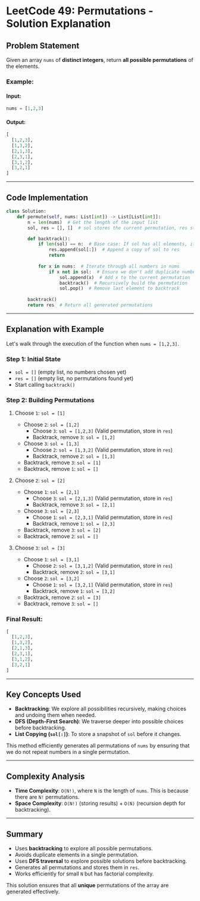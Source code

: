 # LeetCode 49: Permutations - Solution Explanation

## Problem Statement
Given an array `nums` of **distinct integers**, return **all possible permutations** of the elements.

### Example:
#### Input:
```python
nums = [1,2,3]
```
#### Output:
```python
[
  [1,2,3],
  [1,3,2],
  [2,1,3],
  [2,3,1],
  [3,1,2],
  [3,2,1]
]
```

---

## Code Implementation
```python
class Solution:
    def permute(self, nums: List[int]) -> List[List[int]]:
        n = len(nums)  # Get the length of the input list
        sol, res = [], []  # sol stores the current permutation, res stores all permutations

        def backtrack():
            if len(sol) == n:  # Base case: If sol has all elements, it's a valid permutation
                res.append(sol[:])  # Append a copy of sol to res
                return
                
            for x in nums:  # Iterate through all numbers in nums
                if x not in sol:  # Ensure we don't add duplicate numbers in the same permutation
                    sol.append(x)  # Add x to the current permutation
                    backtrack()  # Recursively build the permutation
                    sol.pop()  # Remove last element to backtrack
        
        backtrack()
        return res  # Return all generated permutations
```

---

## Explanation with Example
Let's walk through the execution of the function when `nums = [1,2,3]`.

### Step 1: Initial State
- `sol = []` (empty list, no numbers chosen yet)
- `res = []` (empty list, no permutations found yet)
- Start calling `backtrack()`

### Step 2: Building Permutations

1. Choose `1`: `sol = [1]`
   - Choose `2`: `sol = [1,2]`
     - Choose `3`: `sol = [1,2,3]` (Valid permutation, store in `res`)
     - Backtrack, remove `3`: `sol = [1,2]`
   - Choose `3`: `sol = [1,3]`
     - Choose `2`: `sol = [1,3,2]` (Valid permutation, store in `res`)
     - Backtrack, remove `2`: `sol = [1,3]`
   - Backtrack, remove `3`: `sol = [1]`
   - Backtrack, remove `1`: `sol = []`

2. Choose `2`: `sol = [2]`
   - Choose `1`: `sol = [2,1]`
     - Choose `3`: `sol = [2,1,3]` (Valid permutation, store in `res`)
     - Backtrack, remove `3`: `sol = [2,1]`
   - Choose `3`: `sol = [2,3]`
     - Choose `1`: `sol = [2,3,1]` (Valid permutation, store in `res`)
     - Backtrack, remove `1`: `sol = [2,3]`
   - Backtrack, remove `3`: `sol = [2]`
   - Backtrack, remove `2`: `sol = []`

3. Choose `3`: `sol = [3]`
   - Choose `1`: `sol = [3,1]`
     - Choose `2`: `sol = [3,1,2]` (Valid permutation, store in `res`)
     - Backtrack, remove `2`: `sol = [3,1]`
   - Choose `2`: `sol = [3,2]`
     - Choose `1`: `sol = [3,2,1]` (Valid permutation, store in `res`)
     - Backtrack, remove `1`: `sol = [3,2]`
   - Backtrack, remove `2`: `sol = [3]`
   - Backtrack, remove `3`: `sol = []`

### Final Result:
```python
[
  [1,2,3],
  [1,3,2],
  [2,1,3],
  [2,3,1],
  [3,1,2],
  [3,2,1]
]
```

---

## Key Concepts Used
- **Backtracking**: We explore all possibilities recursively, making choices and undoing them when needed.
- **DFS (Depth-First Search)**: We traverse deeper into possible choices before backtracking.
- **List Copying (`sol[:]`)**: To store a snapshot of `sol` before it changes.

This method efficiently generates all permutations of `nums` by ensuring that we do not repeat numbers in a single permutation.

---

## Complexity Analysis
- **Time Complexity**: `O(N!)`, where `N` is the length of `nums`. This is because there are `N!` permutations.
- **Space Complexity**: `O(N!)` (storing results) + `O(N)` (recursion depth for backtracking).

---

## Summary
- Uses **backtracking** to explore all possible permutations.
- Avoids duplicate elements in a single permutation.
- Uses **DFS traversal** to explore possible solutions before backtracking.
- Generates all permutations and stores them in `res`.
- Works efficiently for small `N` but has factorial complexity.

This solution ensures that all **unique** permutations of the array are generated effectively.
